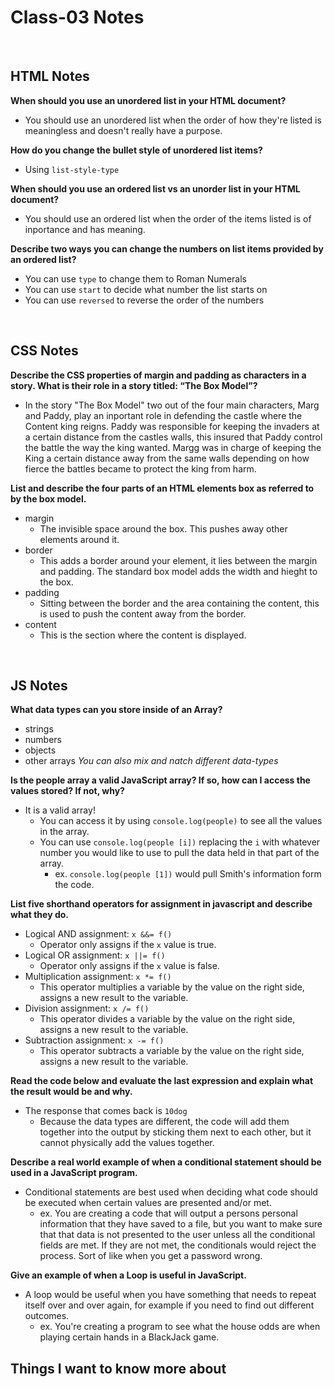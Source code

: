 # Class-03 Notes

<br>

## HTML Notes
**When should you use an unordered list in your HTML document?**
 
- You should use an unordered list when the order of how they're listed is meaningless and doesn't really have a purpose.
 
**How do you change the bullet style of unordered list items?**

- Using <code>list-style-type</code>

**When should you use an ordered list vs an unorder list in your HTML document?**

- You should use an ordered list when the order of the items listed is of inportance and has meaning.

**Describe two ways you can change the numbers on list items provided by an ordered list?**

- You can use <code>type</code> to change them to Roman Numerals
- You can use <code>start</code> to decide what number the list starts on
- You can use <code>reversed</code> to reverse the order of the numbers

<br>

## CSS Notes
**Describe the CSS properties of margin and padding as characters in a story. What is their role in a story titled: “The Box Model”?**

- In the story "The Box Model" two out of the four main characters, Marg and Paddy, play an inportant role in defending the castle where the Content king reigns.
Paddy was responsible for keeping the invaders at a certain distance from the castles walls, this insured that Paddy control the battle the way the king wanted. 
Margg was in charge of keeping the King a certain distance away from the same walls depending on how fierce the battles became to protect the king from harm.

**List and describe the four parts of an HTML elements box as referred to by the box model.**

- margin
  - The invisible space around the box. This pushes away other elements around it.
- border
  - This adds a border around your element, it lies between the margin and padding. The standard box model adds the width and hieght to the box.
- padding
  - Sitting between the border and the area containing the content, this is used to push the content away from the border.
- content
  - This is the section where the content is displayed.

<br>

## JS Notes
**What data types can you store inside of an Array?**

- strings
- numbers
- objects
- other arrays
*You can also mix and natch different data-types*

**Is the people array a valid JavaScript array? If so, how can I access the values stored? If not, why?**

- It is a valid array!
  - You can access it by using <code>console.log(people)</code> to see all the values in the array.
  - You can use <code>console.log(people [i])</code> replacing the <code>i</code> with whatever number you would like to use to pull the data held in that part of the array.
    - ex. <code>console.log(people [1])</code> would pull Smith's information form the code.

**List five shorthand operators for assignment in javascript and describe what they do.**

- Logical AND assignment: <code>x &&= f()</code>
  - Operator only assigns if the <code>x</code> value is true.
- Logical OR assignment: <code>x ||= f()</code>
  - Operator only assigns if the <code>x</code> value is false.
- Multiplication assignment: <code>x *= f()</code>
  - This operator multiplies a variable by the value on the right side, assigns a new result to the variable.
- Division assignment: <code>x /= f()</code>
  - This operator divides a variable by the value on the right side, assigns a new result to the variable.
- Subtraction assignment: <code>x -= f()</code>
  - This operator subtracts a variable by the value on the right side, assigns a new result to the variable.

**Read the code below and evaluate the last expression and explain what the result would be and why.**

- The response that comes back is <code>10dog</code>
  - Because the data types are different, the code will add them together into the output by sticking them next to each other, but it cannot physically add the values together.

**Describe a real world example of when a conditional statement should be used in a JavaScript program.**

- Conditional statements are best used when deciding what code should be executed when certain values are presented and/or met.
  - ex. You are creating a code that will output a persons personal information that they have saved to a file, but you want to make sure that that data is not presented to the user unless all the conditional fields are met. If they are not met, the conditionals would reject the process. Sort of like when you get a password wrong.  

**Give an example of when a Loop is useful in JavaScript.**

- A loop would be useful when you have something that needs to repeat itself over and over again, for example if you need to find out different outcomes.
  - ex. You're creating a program to see what the house odds are when playing certain hands in a BlackJack game.


## Things I want to know more about
